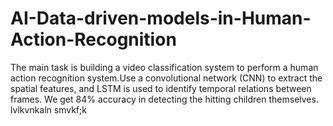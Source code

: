# AI-Data-driven-models-in-Human-Action-Recognition
The main task is building a video classification system to perform a human action recognition system.Use a convolutional network (CNN) to extract the spatial features, and LSTM is used to identify temporal relations between frames. We get 84% accuracy in detecting the hitting children themselves.
lvlkvnkaln
smvkf;k




